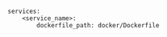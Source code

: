 <!-- layout:code post: building-your-service_dockerfile-path -->

```

services:
    <service_name>:
        dockerfile_path: docker/Dockerfile

```

